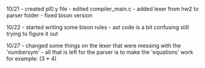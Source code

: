 10/21 
    - created pl0.y file
    - edited compiler_main.c
    - added lexer from hw2 to parser folder
    - fixed bison version

10/22
    - started writing some bison rules
    - ast code is a bit confusing still trying to figure it out

10/27
    - changed some things on the lexer that were messing with the 'numbersym'
    - all that is left for the parser is to make the 'equations' work for example: (3 * 4)